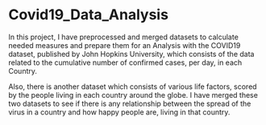 # Covid19_Data_Analysis
In this project, I have preprocessed and merged datasets to calculate needed measures and prepare them for an Analysis with the COVID19 dataset, published by John Hopkins University, which consists of the data related to the cumulative number of confirmed cases, per day, in each Country.

Also, there is another dataset which consists of various life factors, scored by the people living in each country around the globe. I have merged these two datasets to see if there is any relationship between the spread of the virus in a country and how happy people are, living in that country.
